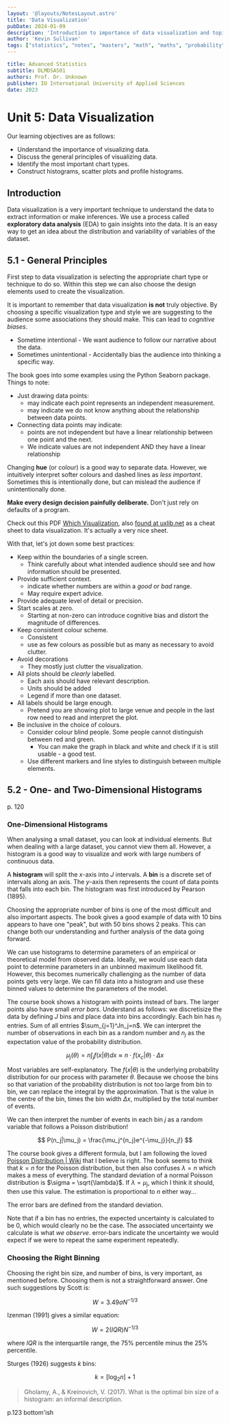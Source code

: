 ```yaml
---
layout: '@layouts/NotesLayout.astro'
title: 'Data Visualization'
pubDate: 2024-01-09
description: 'Introduction to importance of data visualization and topics within.'
author: 'Kevin Sullivan'
tags: ["statistics", "notes", "masters", "math", "maths", "probability", "visualization"]
---
```


```yaml
title: Advanced Statistics
subtitle: DLMDSAS01
authors: Prof. Dr. Unknown
publisher: IU International University of Applied Sciences
date: 2023
```

# Unit 5: Data Visualization

Our learning objectives are as follows:
+ Understand the importance of visualizing data.
+ Discuss the general principles of visualizing data.
+ Identify the most important chart types.
+ Construct histograms, scatter plots and profile histograms.

## Introduction

Data visualization is a very important technique to understand the data to extract information or make inferences. We use a process called **exploratory data analysis** (EDA) to gain insights into the data. It is an easy way to get an idea about the distribution and variability of variables of the dataset. 

## 5.1 - General Principles

First step to data visualization is selecting the appropriate chart type or technique to do so. Within this step we can also choose the design elements used to create the visualization. 

It is important to remember that data visualization **is not** truly objective. By choosing a specific visualization type and style we are suggesting to the audience some associations they should make. This can lead to _cognitive biases_. 
+ Sometime intentional - We want audience to follow our narrative about the data.
+ Sometimes unintentional - Accidentally bias the audience into thinking a specific way.

The book goes into some examples using the Python Seaborn package. Things to note:
+ Just drawing data points:
	+ may indicate each point represents an independent measurement. 
	+ may indicate we do not know anything about the relationship between data points. 
+ Connecting data points may indicate:
	+ points are not independent but have a linear relationship between one point and the next. 
	+ We indicate values are not independent AND they have a linear relationship

Changing **hue** (or colour) is a good way to separate data. However, we intuitively interpret softer colours and dashed lines as _less important_. Sometimes this is intentionally done, but can mislead the audience if unintentionally done. 

**Make every design decision painfully deliberate.** Don't just rely on defaults of a program. 

Check out this PDF [Which Visualization](https://experception.net/Franconeri_ExperCeptionDotNet_ChartChooser.pdf), also [found at uxlib.net](https://uxlib.net/assets/subject/data-viz/datavis-quick-ref.pdf) as a cheat sheet to data visualization. It's actually a very nice sheet. 

With that, let's jot down some best practices:
+ Keep within the boundaries of a single screen. 
	+ Think carefully about what intended audience should see and how information should be presented. 
+ Provide sufficient context.
	+ indicate whether numbers are within a _good_ or _bad_ range. 
	+ May require expert advice.
+ Provide adequate level of detail or precision.
+ Start scales at zero.
	+ Starting at non-zero can introduce cognitive bias and distort the magnitude of differences.
+ Keep consistent colour scheme.
	+ Consistent
	+ use as few colours as possible but as many as necessary to avoid clutter.
+ Avoid decorations
	+ They mostly just clutter the visualization. 
+ All plots should be _clearly_ labelled. 
	+ Each axis should have relevant description.
	+ Units should be added
	+ Legend if more than one dataset. 
+ All labels should be large enough.
	+ Pretend you are showing plot to large venue and people in the last row need to read and interpret the plot.
+ Be inclusive in the choice of colours.
	+ Consider colour blind people. Some people cannot distinguish between red and green. 
		+ You can make the graph in black and white and check if it is still usable - a good test.
	+ Use different markers and line styles to distinguish between multiple elements. 

## 5.2 - One- and Two-Dimensional Histograms

p. 120

### One-Dimensional Histograms

When analysing a small dataset, you can look at individual elements. But when dealing with a large dataset, you cannot view them all. However, a histogram is a good way to visualize and work with large numbers of continuous data. 

A **histogram** will split the $x$-axis into $J$ intervals. A **bin** is a discrete set of intervals along an axis. The $y$-axis then represents the count of data points that falls into each bin. The histogram was first introduced by Pearson (1895).

Choosing the appropriate number of bins is one of the most difficult and also important aspects. The book gives a good example of data with 10 bins appears to have one "peak", but with 50 bins shows 2 peaks. This can change both our understanding and further analysis of the data going forward. 

We can use histograms to determine parameters of an empirical or theoretical model from observed data. Ideally, we would use each data point to determine parameters in an unbinned maximum likelihood fit. However, this becomes numerically challenging as the number of data points gets very large. We can fill data into a histogram and use these binned values to determine the parameters of the model. 

The course book shows a histogram with points instead of bars. The larger points also have small _error bars_. Understand as follows: we discretisize the data by defining $J$ bins and place data into bins accordingly. Each bin has $n_j$ entries. Sum of all entries $\sum_{j=1}^Jn_j=n$. We can interpret the number of observations in each bin as a random number and $n_j$ as the expectation value of the probability distribution. 

$$
\mu_j(\theta) = n \int_j f(x|\theta) dx \approx n \cdot f(x_c|\theta) \cdot \Delta x
$$

Most variables are self-explanatory. The $f(x|\theta)$ is the underlying probability distribution for our process with parameter $\theta$. Because we choose the bins so that variation of the probability distribution is not too large from bin to bin, we can replace the integral by the approximation. That is the value in the centre of the bin, times the bin width $\Delta x$, multiplied by the total number of events. 

We can then interpret the number of events in each bin $j$ as a random variable that follows a Poisson distribution!

$$
P(n_j|\mu_j) = \frac{\mu_j^{n_j}e^{-\mu_j}}{n_j!}
$$

The course book gives a different formula, but I am following the loved [Poisson Distribution | Wiki](https://en.wikipedia.org/wiki/Poisson_distribution) that I believe is right. The book seems to think that $k=n$ for the Poisson distribution, but then also confuses $\lambda=n$ which makes a mess of everything. The standard deviation of a normal Poisson distribution is $\sigma = \sqrt{\lambda}$. If $\lambda = \mu_j$, which I think it should, then use this value. The estimation is proportional to $n$ either way...

The error bars are defined from the standard deviation.

Note that if a bin has no entries, the expected uncertainty is calculated to be 0, which would clearly no be the case. The associated uncertainty we calculate is what _we observe_. error-bars indicate the uncertainty we would expect if we were to repeat the same experiment repeatedly. 

### Choosing the Right Binning

Choosing the right bin size, and number of bins, is very important, as mentioned before. Choosing them is not a straightforward answer. One such suggestions by Scott is:

$$
W = 3.49 \sigma N^{-1/3}
$$

Izenman (1991) gives a similar equation:

$$
W = 2(IQR)N^{-1/3}
$$

where $IQR$ is the interquartile range, the 75% percentile minus the 25% percentile. 

Sturges (1926) suggests $k$ bins:

$$
k = [\log_2n]+1
$$

> Gholamy, A., & Kreinovich, V. (2017). What is the optimal bin size of a histogram: an informal description.

p.123 bottom'ish
